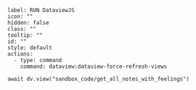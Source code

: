 ```meta-bind-button
label: RUN DataviewJS
icon: ""
hidden: false
class: ""
tooltip: ""
id: ""
style: default
actions:
  - type: command
    command: dataview:dataview-force-refresh-views
```

```dataviewjs
await dv.view("sandbox_code/get_all_notes_with_feelings")
```
